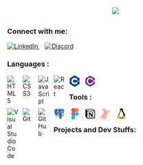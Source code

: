 <h1 align="center">
  <a href="https://git.io/typing-svg">
    <img src="https://readme-typing-svg.herokuapp.com/?lines=Hi+There!+👋;I'm+Hagar+Abdelsalam....;Glad+to+meet+you!+😊&center=true&size=30&color=AF1740&width=500">
  </a>
</h1>



### Connect with me:
<p align="left">
  <a href="https://www.linkedin.com/in/hagar-abdelsalam-818932282?utm_source=share&utm_campaign=share_via&utm_content=profile&utm_medium=android_app">
    <img alt="LinkedIn" title="LinkedIn" height="30" width="30" src="https://cdn.simpleicons.org/linkedin"/>
  </a>
  &nbsp;&nbsp; <!-- Add spaces -->
  <a href="https://discord.com/users/hagar7992">
    <img alt="Discord" title="Discord" height="30" width="30" src="https://cdn.simpleicons.org/discord"/>
  </a>
</p>



### Languages :

<img align="left" alt="HTML5" width="26px" src="https://cdn.jsdelivr.net/gh/devicons/devicon/icons/html5/html5-original.svg" style="padding-right:10px;" />
<img align="left" alt="CSS3" width="26px" src="https://cdn.jsdelivr.net/gh/devicons/devicon/icons/css3/css3-original.svg" style="padding-right:10px;" />
<img align="left" alt="JavaScript" width="26px" src="https://cdn.jsdelivr.net/gh/devicons/devicon/icons/javascript/javascript-original.svg" style="padding-right:10px;" />
<img align="left" alt="React" width="26px" src="https://cdn.jsdelivr.net/gh/devicons/devicon/icons/react/react-original.svg" style="padding-right:10px;" />
<img align="left" alt="Cpp" width="26px" src="img/cplusplus-plain.svg" style="padding-right:10px;" />
<img align="left" alt="C#" width="26px" src="img/csharp-plain.svg" style="padding-right:10px;" />

<!-- <img align="left" alt="Node.js" width="26px" src="https://cdn.jsdelivr.net/gh/devicons/devicon/icons/nodejs/nodejs-original.svg" style="padding-right:10px;" /> -->
<br/>

### Tools :
<img align="left" alt="Visual Studio Code" width="26px" src="https://cdn.jsdelivr.net/gh/devicons/devicon/icons/vscode/vscode-original.svg" style="padding-right:10px;" />
<img align="left" alt="Git" width="26px" src="https://cdn.jsdelivr.net/gh/devicons/devicon/icons/git/git-original.svg" style="padding-right:10px;" />
<img align="left" alt="GitHub" width="26px" src="https://user-images.githubusercontent.com/3369400/139447912-e0f43f33-6d9f-45f8-be46-2df5bbc91289.png" style="padding-right:10px;" />
<img align="left" alt="Postgresql" width="26px" src="img/postgresql-plain.svg" style="padding-right:10px;" />
<img align="left" alt="Figma" width="26px" src="img/figma-original.svg" style="padding-right:10px;" />
<img align="left" alt="Notion" width="26px" src="img/notion-original.svg" style="padding-right:10px;" />
<img align="left" alt="Microsoft Sql Server" width="26px" src="img/microsoftsqlserver-plain.svg" style="padding-right:10px;" />
<img align="left" alt="Linux" width="26px" src="img/linux-original.svg" style="padding-right:10px;" />

<br/>

### Projects and Dev Stuffs:
<!--
<details>
  <summary><b>⚡ Github Stats</b></summary>

  <br />
  <img height="180em" src="https://github-readme-stats.vercel.app/api?username=iampavangandhi&show_icons=true&hide_border=true&&count_private=true&include_all_commits=true" />
  <img height="180em" src="https://github-readme-stats.vercel.app/api/top-langs/?username=iampavangandhi&exclude_repo=KNN-Image-Classification&show_icons=true&hide_border=true&layout=compact&langs_count=8"/>
</details>

<details>
  <summary><b>☄ Github Streaks</b></summary>

  <br />
  <img height="180em" src="https://github-readme-streak-stats.herokuapp.com/?user=iampavangandhi&hide_border=true" />
</details>

<details>
  <br />
  <summary><b>⚙ Things I use to get stuff done</b></summary>
  	<ul>
  	    <li><b>OS:</b> MacOS 13 Ventura</li>
	    <li><b>Laptop: </b> Macbook Air M1</li>
  	    <li><b>Browser: </b> Chrome & Safari</li>
	    <li><b>Terminal: </b> ZSH: Oh My Zsh (PowerLevel10k)</li>
	    <li><b>Code Editor:</b> VSCode - The best editor out there</li>
 	    <li><b>Other Tools:</b> Postman, Notion, Bitwarden and Raindrop</li>
	    <li><b>To Stay Updated:</b> Twitter, Product Hunt and Hacker News</li>
	</ul>
</details>  -->
